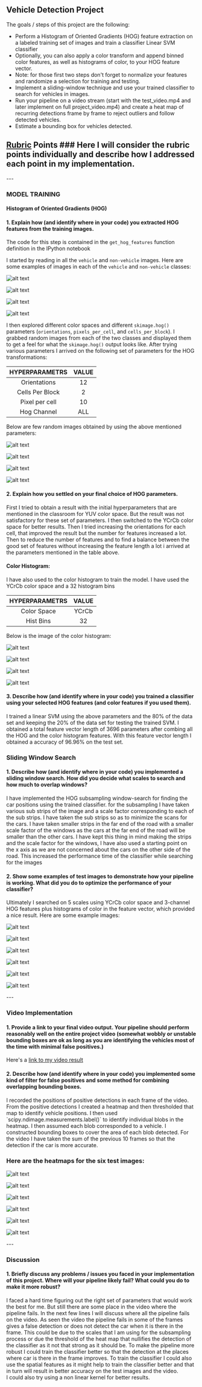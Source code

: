 ## Vehicle Detection Project

The goals / steps of this project are the following:

* Perform a Histogram of Oriented Gradients (HOG) feature extraction on a labeled training set of images and train a classifier Linear SVM classifier
* Optionally, you can also apply a color transform and append binned color features, as well as histograms of color, to your HOG feature vector. 
* Note: for those first two steps don't forget to normalize your features and randomize a selection for training and testing.
* Implement a sliding-window technique and use your trained classifier to search for vehicles in images.
* Run your pipeline on a video stream (start with the test\_video.mp4 and later implement on full project\_video.mp4) and create a heat map of recurring detections frame by frame to reject outliers and follow detected vehicles.
* Estimate a bounding box for vehicles detected.

[//]: # (Image References)
[image1]: ./ouput_images/clor%20channel%20images.png
[image2]: ./ouput_images/clor%20channel%20images1.png
[image3]: ./ouput_images/clor%20channel%20images2.png
[image4]: ./ouput_images/clor%20channel%20images4.png
[image5]: ./ouput_images/color%20histogram.png
[image6]: ./ouput_images/color%20histogram1.png
[image7]: ./ouput_images/color%20histogram2.png
[image8]: ./ouput_images/color%20histogram3.png
[image9]: ./ouput_images/heatmap.png
[image10]: ./ouput_images/heatmap1.png
[image11]: ./ouput_images/heatmap2.png
[image12]: ./ouput_images/heatmap3.png
[image13]: ./ouput_images/heatmap4.png
[image14]: ./ouput_images/heatmap5.png
[image15]: ./ouput_images/hog%20image.png
[image16]: ./ouput_images/hog%20image1.png
[image17]: ./ouput_images/hog%20image2.png
[image18]: ./ouput_images/hog%20image3.png
[image19]: ./ouput_images/test%20res.png
[image20]: ./ouput_images/test%20res1.png
[image21]: ./ouput_images/test%20res2.png
[image22]: ./ouput_images/test%20res3.png
[image23]: ./ouput_images/test%20res4.png
[image24]: ./ouput_images/test%20res5.png
[image25]: ./ouput_images/training%20data%20visualization.png
[image26]: ./ouput_images/training%20data%20visualization1.png
[image27]: ./ouput_images/training%20data%20visualization2.png
[image28]: ./ouput_images/training%20data%20visualization3.png


## [Rubric](https://review.udacity.com/#!/rubrics/513/view) Points ### Here I will consider the rubric points individually and describe how I addressed each point in my implementation.  

\-\-\-
### MODEL TRAINING
#### Histogram of Oriented Gradients (HOG)

#### 1. Explain how (and identify where in your code) you extracted HOG features from the training images.

The code for this step is contained in the ```get_hog_features``` function definition in the IPython notebook 

I started by reading in all the `vehicle` and `non-vehicle` images.  Here are some examples of images in each of the `vehicle` and `non-vehicle` classes:

![alt text][image25]

![alt text][image26]

![alt text][image27]

![alt text][image28]

I then explored different color spaces and different `skimage.hog()` parameters (`orientations`, `pixels_per_cell`, and `cells_per_block`).  I grabbed random images from each of the two classes and displayed them to get a feel for what the `skimage.hog()` output looks like.
After trying various parameters I arrived on the following set of parameters for the HOG transformations:

| HYPERPARAMETRS|VALUE|
|:--------------:|:------------:|
|Orientations|12|
|Cells Per Block|2|
|Pixel per cell|10|
|Hog Channel| ALL|

Below are few random images obtained by using the above mentioned parameters:

![alt text][image15]

![alt text][image16]

![alt text][image17]

![alt text][image18]

#### 2. Explain how you settled on your final choice of HOG parameters.

First I tried to obtain a result with the initial hyperparameters that are mentioned in the classroom for YUV color space. But the result was not satisfactory for these set of parameters. I then switched to the YCrCb color space for better results. Then I tried increasing the orientations for each cell, that improved the result but the number for features increased a lot. Then to reduce the number of features and to find a balance between the good set of features without increasing the feature length a lot i arrived at the parameters mentioned in the table above.

#### Color Histogram:
I have also used to the color histogram to train the model. I have used  the YCrCb color space and a 32 histogram bins

| HYPERPARAMETRS|VALUE|
|:--------------:|:------------:|
|Color Space|YCrCb|
|Hist Bins|32|

Below is the image of the color histogram:

![alt text][image5]

![alt text][image6]

![alt text][image7]

![alt text][image8]

#### 3. Describe how (and identify where in your code) you trained a classifier using your selected HOG features (and color features if you used them).

I trained a linear SVM using the above parameters and the 80% of the data set and keeping the 20% of the data set for testing the trained SVM. I obtained a total feature vector length of 3696 parameters after combing all the HOG and the color histogram features. With this feature vector length I obtained a accuracy of 96.96% on the test set. 

### Sliding Window Search

#### 1. Describe how (and identify where in your code) you implemented a sliding window search.  How did you decide what scales to search and how much to overlap windows?

I have implemented the HOG subsampling window-search for finding the car positions using the trained classifier. for the subsampling I have taken various sub strips of the image and a scale factor corresponding to each of the sub strips. I have taken the sub strips so as to minimize the scans for the cars. I have taken smaller strips in the far end of the road with a smaller scale factor of the windows as the cars at the far end of the road will be smaller than the other cars. I have kept this thing in mind making the strips and the scale factor for the windows, I have also used a starting point on the x axis as we are not concerned about the cars on the other side of the road. This increased the performance time of the classifier while searching for the images

#### 2. Show some examples of test images to demonstrate how your pipeline is working.  What did you do to optimize the performance of your classifier?

Ultimately I searched on 5 scales using YCrCb color space and 3-channel HOG features plus histograms of color in the feature vector, which provided a nice result.  Here are some example images:

![alt text][image19]

![alt text][image20]

![alt text][image21]

![alt text][image22]

![alt text][image23]

![alt text][image24]

\-\-\-

### Video Implementation

#### 1. Provide a link to your final video output.  Your pipeline should perform reasonably well on the entire project video (somewhat wobbly or unstable bounding boxes are ok as long as you are identifying the vehicles most of the time with minimal false positives.)
Here's a [link to my video result](./output_video/project_video_output.mp4)


#### 2. Describe how (and identify where in your code) you implemented some kind of filter for false positives and some method for combining overlapping bounding boxes.

I recorded the positions of positive detections in each frame of the video.  From the positive detections I created a heatmap and then thresholded that map to identify vehicle positions.  I then used \`scipy.ndimage.measurements.label()\` to identify individual blobs in the heatmap.  I then assumed each blob corresponded to a vehicle.  I constructed bounding boxes to cover the area of each blob detected. For the video I have taken the sum of the previous 10 frames so that the detection if the car is more accurate. 

### Here are the heatmaps for the six test images:

![alt text][image9]

![alt text][image10]

![alt text][image11]

![alt text][image12]

![alt text][image13]

![alt text][image14]

\-\-\-

### Discussion

#### 1. Briefly discuss any problems / issues you faced in your implementation of this project.  Where will your pipeline likely fail?  What could you do to make it more robust?

I faced a hard time figuring out the right set of parameters that would work the best for me. But still there are some place in the video where the pipeline fails. In the next few lines I will discuss where all the pipeline fails on the video. 
As seen the video the pipeline fails in some of the frames gives a false detection or does not detect the car when it is there in the frame.
This could be due to the scales that I am using for the subsampling process or due the threshold of the heat map that nullifies the detection of the classifier as it not that strong as it should be. 
To make the pipeline more robust I could train the classifier better so that the detection at the places where car is there in the frame improves. To train the classifier I could also use the spatial features as it might help to train the classifier better and that in turn will result in better accuracy on the test images and the video.  
I could also try using a non linear kernel for better results.
